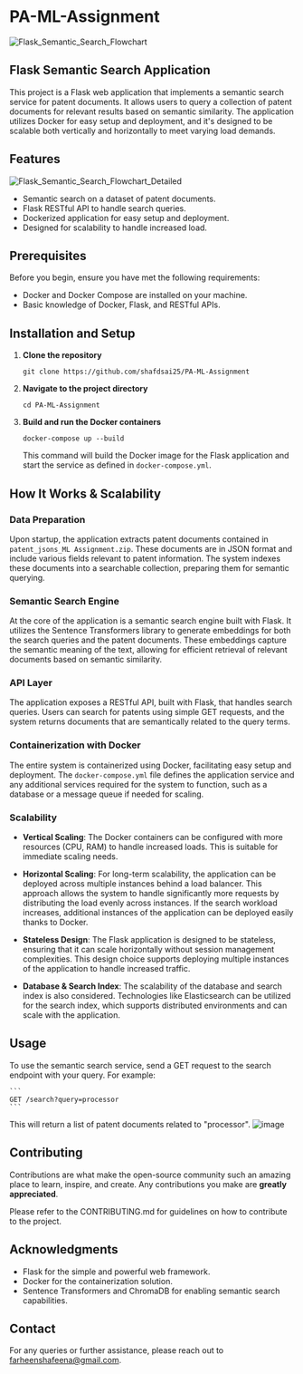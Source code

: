 # PA-ML-Assignment
![Flask_Semantic_Search_Flowchart](https://github.com/shafdsai25/my-project/assets/114987491/d3085b84-8ec3-4131-b89d-6d9d92ee29a3)


## Flask Semantic Search Application

This project is a Flask web application that implements a semantic search service for patent documents. It allows users to query a collection of patent documents for relevant results based on semantic similarity. The application utilizes Docker for easy setup and deployment, and it's designed to be scalable both vertically and horizontally to meet varying load demands.

## Features
![Flask_Semantic_Search_Flowchart_Detailed](https://github.com/shafdsai25/my-project/assets/114987491/77a5dae2-98ec-4f52-83b6-2536f3f0560c)


- Semantic search on a dataset of patent documents.
- Flask RESTful API to handle search queries.
- Dockerized application for easy setup and deployment.
- Designed for scalability to handle increased load.

## Prerequisites

Before you begin, ensure you have met the following requirements:
- Docker and Docker Compose are installed on your machine.
- Basic knowledge of Docker, Flask, and RESTful APIs.

## Installation and Setup

1. **Clone the repository**

    ```
    git clone https://github.com/shafdsai25/PA-ML-Assignment
    ```

2. **Navigate to the project directory**

    ```
    cd PA-ML-Assignment
    ```

3. **Build and run the Docker containers**

    ```
    docker-compose up --build
    ```

    This command will build the Docker image for the Flask application and start the service as defined in `docker-compose.yml`.

## How It Works & Scalability

### Data Preparation

Upon startup, the application extracts patent documents contained in `patent_jsons_ML Assignment.zip`. These documents are in JSON format and include various fields relevant to patent information. The system indexes these documents into a searchable collection, preparing them for semantic querying.

### Semantic Search Engine

At the core of the application is a semantic search engine built with Flask. It utilizes the Sentence Transformers library to generate embeddings for both the search queries and the patent documents. These embeddings capture the semantic meaning of the text, allowing for efficient retrieval of relevant documents based on semantic similarity.

### API Layer

The application exposes a RESTful API, built with Flask, that handles search queries. Users can search for patents using simple GET requests, and the system returns documents that are semantically related to the query terms.

### Containerization with Docker

The entire system is containerized using Docker, facilitating easy setup and deployment. The `docker-compose.yml` file defines the application service and any additional services required for the system to function, such as a database or a message queue if needed for scaling.

### Scalability

- **Vertical Scaling**: The Docker containers can be configured with more resources (CPU, RAM) to handle increased loads. This is suitable for immediate scaling needs.

- **Horizontal Scaling**: For long-term scalability, the application can be deployed across multiple instances behind a load balancer. This approach allows the system to handle significantly more requests by distributing the load evenly across instances. If the search workload increases, additional instances of the application can be deployed easily thanks to Docker.

- **Stateless Design**: The Flask application is designed to be stateless, ensuring that it can scale horizontally without session management complexities. This design choice supports deploying multiple instances of the application to handle increased traffic.

- **Database & Search Index**: The scalability of the database and search index is also considered. Technologies like Elasticsearch can be utilized for the search index, which supports distributed environments and can scale with the application.

## Usage

To use the semantic search service, send a GET request to the search endpoint with your query. For example:

    ```
    GET /search?query=processor
    ```

This will return a list of patent documents related to "processor".
![image](https://github.com/shafdsai25/my-project/assets/114987491/add1087b-39f6-4218-8db4-25fc38aabc2e)


## Contributing

Contributions are what make the open-source community such an amazing place to learn, inspire, and create. Any contributions you make are **greatly appreciated**.

Please refer to the CONTRIBUTING.md for guidelines on how to contribute to the project.

## Acknowledgments

- Flask for the simple and powerful web framework.
- Docker for the containerization solution.
- Sentence Transformers and ChromaDB for enabling semantic search capabilities.

## Contact

For any queries or further assistance, please reach out to farheenshafeena@gmail.com.
